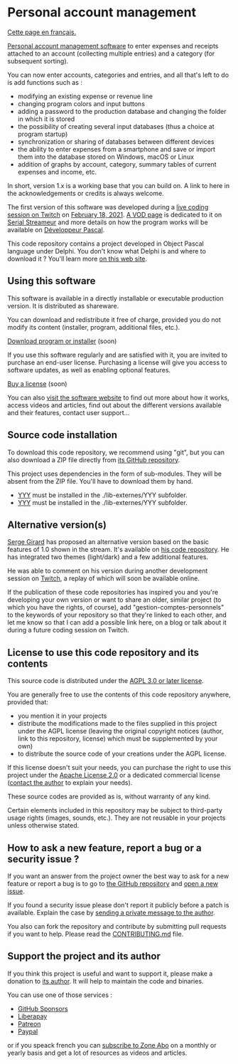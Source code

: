 # Personal account management

[Cette page en français.](LISEZMOI.md)

[Personal account management software](https://comptespersonnels.olfsoftware.fr/) to enter expenses and receipts attached to an account (collecting multiple entries) and a category (for subsequent sorting).

You can now enter accounts, categories and entries, and all that's left to do is add functions such as :
- modifying an existing expense or revenue line
- changing program colors and input buttons
- adding a password to the production database and changing the folder in which it is stored
- the possibility of creating several input databases (thus a choice at program startup)
- synchronization or sharing of databases between different devices
- the ability to enter expenses from a smartphone and save or import them into the database stored on Windows, macOS or Linux
- addition of graphs by account, category, summary tables of current expenses and income, etc.

In short, version 1.x is a working base that you can build on. A link to here in the acknowledgements or credits is always welcome.

The first version of this software was developed during a [live coding session on Twitch](https://www.twitch.tv/patrickpremartin) on [February 18, 2021](https://developpeur-pascal.fr/live-stream-delphi-du-18-fevrier-2021-codage-d-un-logiciel-multiplateforme-de-gestion-de-comptes-personnels.html). [A VOD page](https://serialstreameur.fr/poc-comptes-personnels.php) is dedicated to it on [Serial Streameur](https://serialstreameur.fr) and more details on how the program works will be available on [Développeur Pascal](https://developpeur-pascal.fr).

This code repository contains a project developed in Object Pascal language under Delphi. You don't know what Delphi is and where to download it ? You'll learn more [on this web site](https://delphi-resources.developpeur-pascal.fr/).

## Using this software

This software is available in a directly installable or executable production version. It is distributed as shareware.

You can download and redistribute it free of charge, provided you do not modify its content (installer, program, additional files, etc.).

[Download program or installer](DDD) (soon)

If you use this software regularly and are satisfied with it, you are invited to purchase an end-user license. Purchasing a license will give you access to software updates, as well as enabling optional features.

[Buy a license](FFF) (soon)

You can also [visit the software website](EEE) to find out more about how it works, access videos and articles, find out about the different versions available and their features, contact user support...

## Source code installation

To download this code repository, we recommend using "git", but you can also download a ZIP file directly from [its GitHub repository](https://github.com/DeveloppeurPascal/GestionComptesPersonnels).

This project uses dependencies in the form of sub-modules. They will be absent from the ZIP file. You'll have to download them by hand.

* [YYY](ZZZ) must be installed in the ./lib-externes/YYY subfolder.
* [YYY](ZZZ) must be installed in the ./lib-externes/YYY subfolder.

## Alternative version(s)

[Serge Girard](https://github.com/Serge-Girard) has proposed an alternative version based on the basic features of 1.0 shown in the stream. It's available on [his code repository](https://github.com/Serge-Girard/GestionComptesPersonnels). He has integrated two themes (light/dark) and a few additional features.

He was able to comment on his version during another development session on [Twitch](https://www.twitch.tv/patrickpremartin), a replay of which will soon be available online.

If the publication of these code repositories has inspired you and you're developing your own version or want to share an older, similar project (to which you have the rights, of course), add "gestion-comptes-personnels" to the keywords of your repository so that they're linked to each other, and let me know so that I can add a possible link here, on a blog or talk about it during a future coding session on Twitch.

## License to use this code repository and its contents

This source code is distributed under the [AGPL 3.0 or later license](https://choosealicense.com/licenses/agpl-3.0/).

You are generally free to use the contents of this code repository anywhere, provided that:
* you mention it in your projects
* distribute the modifications made to the files supplied in this project under the AGPL license (leaving the original copyright notices (author, link to this repository, license) which must be supplemented by your own)
* to distribute the source code of your creations under the AGPL license.

If this license doesn't suit your needs, you can purchase the right to use this project under the [Apache License 2.0](https://choosealicense.com/licenses/apache-2.0/) or a dedicated commercial license ([contact the author](https://developpeur-pascal.fr/nous-contacter.php) to explain your needs).

These source codes are provided as is, without warranty of any kind.

Certain elements included in this repository may be subject to third-party usage rights (images, sounds, etc.). They are not reusable in your projects unless otherwise stated.

## How to ask a new feature, report a bug or a security issue ?

If you want an answer from the project owner the best way to ask for a new feature or report a bug is to go to [the GitHub repository](https://github.com/DeveloppeurPascal/GestionComptesPersonnels) and [open a new issue](https://github.com/DeveloppeurPascal/GestionComptesPersonnels/issues).

If you found a security issue please don't report it publicly before a patch is available. Explain the case by [sending a private message to the author](https://developpeur-pascal.fr/nous-contacter.php).

You also can fork the repository and contribute by submitting pull requests if you want to help. Please read the [CONTRIBUTING.md](CONTRIBUTING.md) file.

## Support the project and its author

If you think this project is useful and want to support it, please make a donation to [its author](https://github.com/DeveloppeurPascal). It will help to maintain the code and binaries.

You can use one of those services :

* [GitHub Sponsors](https://github.com/sponsors/DeveloppeurPascal)
* [Liberapay](https://liberapay.com/PatrickPremartin)
* [Patreon](https://www.patreon.com/patrickpremartin)
* [Paypal](https://www.paypal.com/paypalme/patrickpremartin)

or if you speack french you can [subscribe to Zone Abo](https://zone-abo.fr/nos-abonnements.php) on a monthly or yearly basis and get a lot of resources as videos and articles.
